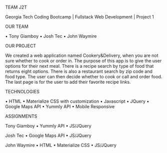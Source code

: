 TEAM J2T

Georgia Tech Coding Bootcamp | Fullstack Web Development | Project 1

OUR TEAM 

•	Tony Giamboy
•	Josh Tec
•	John Waymire

OUR PROJECT

We created a web application named Cookery&Delivery, when you are not sure whether to cook or order in. 
The purpose of this app is to give the user options for their next meal.  There is a recipe search by type of food that returns eight options. There is also a restaurant search by zip code and food type. The user can then decide whether to cook or call and order food. The last page is for the user to add their favorite recipe links.

TECHNOLOGIES

•	HTML
•	Materialize CSS with customization
•	Javascript
•	JQuery
•	Google Maps API
•	Yummly API
•	Mobile Responsive

ASSIGNMENTS

Tony Giamboy
•	Yummly API
•	JS/JQuery

Josh Tec
•	Google Maps API
•	JS/JQuery

John Waymire
•	HTML
•	Materialize CSS
•	JS/JQuery

